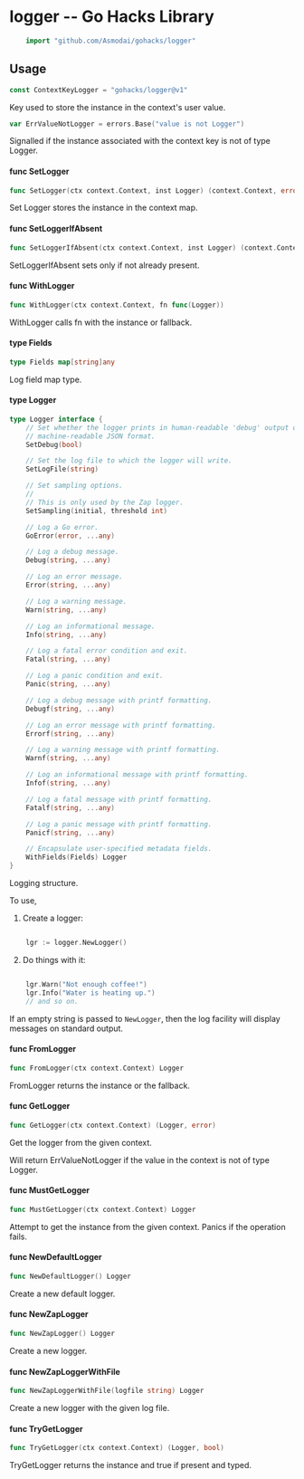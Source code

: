 <!-- -*- Mode: gfm; auto-fill: t; fill-column: 78; -*- -->

# logger -- Go Hacks Library

```go
    import "github.com/Asmodai/gohacks/logger"
```

## Usage

```go
const ContextKeyLogger = "gohacks/logger@v1"
```
Key used to store the instance in the context's user value.

```go
var ErrValueNotLogger = errors.Base("value is not Logger")
```
Signalled if the instance associated with the context key is not of type Logger.

#### func  SetLogger

```go
func SetLogger(ctx context.Context, inst Logger) (context.Context, error)
```
Set Logger stores the instance in the context map.

#### func  SetLoggerIfAbsent

```go
func SetLoggerIfAbsent(ctx context.Context, inst Logger) (context.Context, error)
```
SetLoggerIfAbsent sets only if not already present.

#### func  WithLogger

```go
func WithLogger(ctx context.Context, fn func(Logger))
```
WithLogger calls fn with the instance or fallback.

#### type Fields

```go
type Fields map[string]any
```

Log field map type.

#### type Logger

```go
type Logger interface {
	// Set whether the logger prints in human-readable 'debug' output or
	// machine-readable JSON format.
	SetDebug(bool)

	// Set the log file to which the logger will write.
	SetLogFile(string)

	// Set sampling options.
	//
	// This is only used by the Zap logger.
	SetSampling(initial, threshold int)

	// Log a Go error.
	GoError(error, ...any)

	// Log a debug message.
	Debug(string, ...any)

	// Log an error message.
	Error(string, ...any)

	// Log a warning message.
	Warn(string, ...any)

	// Log an informational message.
	Info(string, ...any)

	// Log a fatal error condition and exit.
	Fatal(string, ...any)

	// Log a panic condition and exit.
	Panic(string, ...any)

	// Log a debug message with printf formatting.
	Debugf(string, ...any)

	// Log an error message with printf formatting.
	Errorf(string, ...any)

	// Log a warning message with printf formatting.
	Warnf(string, ...any)

	// Log an informational message with printf formatting.
	Infof(string, ...any)

	// Log a fatal message with printf formatting.
	Fatalf(string, ...any)

	// Log a panic message with printf formatting.
	Panicf(string, ...any)

	// Encapsulate user-specified metadata fields.
	WithFields(Fields) Logger
}
```

Logging structure.

To use,

1) Create a logger:

```go

    lgr := logger.NewLogger()

```

2) Do things with it:

```go

    lgr.Warn("Not enough coffee!")
    lgr.Info("Water is heating up.")
    // and so on.

```

If an empty string is passed to `NewLogger`, then the log facility will display
messages on standard output.

#### func  FromLogger

```go
func FromLogger(ctx context.Context) Logger
```
FromLogger returns the instance or the fallback.

#### func  GetLogger

```go
func GetLogger(ctx context.Context) (Logger, error)
```
Get the logger from the given context.

Will return ErrValueNotLogger if the value in the context is not of type Logger.

#### func  MustGetLogger

```go
func MustGetLogger(ctx context.Context) Logger
```
Attempt to get the instance from the given context. Panics if the operation
fails.

#### func  NewDefaultLogger

```go
func NewDefaultLogger() Logger
```
Create a new default logger.

#### func  NewZapLogger

```go
func NewZapLogger() Logger
```
Create a new logger.

#### func  NewZapLoggerWithFile

```go
func NewZapLoggerWithFile(logfile string) Logger
```
Create a new logger with the given log file.

#### func  TryGetLogger

```go
func TryGetLogger(ctx context.Context) (Logger, bool)
```
TryGetLogger returns the instance and true if present and typed.
